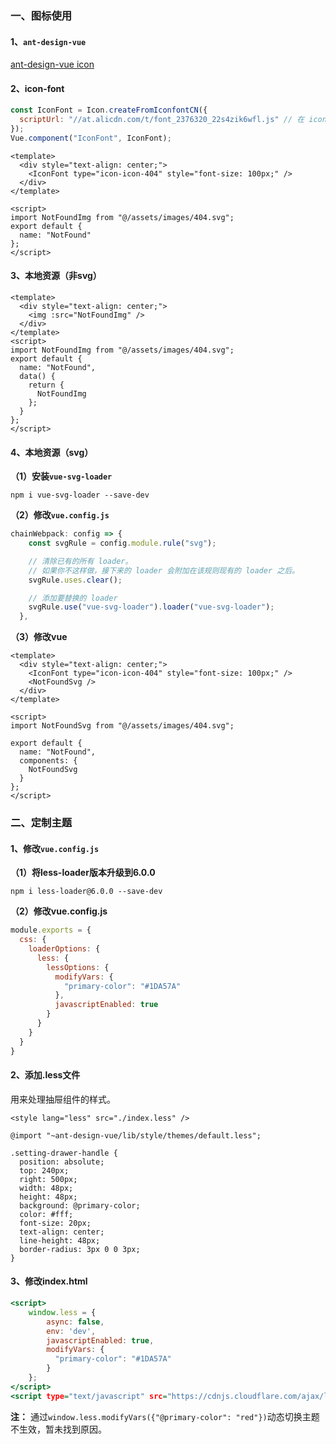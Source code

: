 ### 一、图标使用

#### 1、`ant-design-vue`

[ant-design-vue icon](https://www.antdv.com/components/icon-cn/#components-icon-demo-basic)

#### 2、icon-font

```main.js
const IconFont = Icon.createFromIconfontCN({
  scriptUrl: "//at.alicdn.com/t/font_2376320_22s4zik6wfl.js" // 在 iconfont.cn 上生成
});
Vue.component("IconFont", IconFont);
```

```vue
<template>
  <div style="text-align: center;">
    <IconFont type="icon-icon-404" style="font-size: 100px;" />
  </div>
</template>

<script>
import NotFoundImg from "@/assets/images/404.svg";
export default {
  name: "NotFound"
};
</script>
```

#### 3、本地资源（非svg）

```vue
<template>
  <div style="text-align: center;">
    <img :src="NotFoundImg" />
  </div>
</template>
<script>
import NotFoundImg from "@/assets/images/404.svg";
export default {
  name: "NotFound",
  data() {
    return {
      NotFoundImg
    };
  }
};
</script>
```

#### 4、本地资源（svg）

**（1）安装`vue-svg-loader`**

```
npm i vue-svg-loader --save-dev
```

**（2）修改`vue.config.js`**

```vue.config.js
chainWebpack: config => {
    const svgRule = config.module.rule("svg");

    // 清除已有的所有 loader。
    // 如果你不这样做，接下来的 loader 会附加在该规则现有的 loader 之后。
    svgRule.uses.clear();

    // 添加要替换的 loader
    svgRule.use("vue-svg-loader").loader("vue-svg-loader");
  },
```

**（3）修改vue**

```vue
<template>
  <div style="text-align: center;">
    <IconFont type="icon-icon-404" style="font-size: 100px;" />
    <NotFoundSvg />
  </div>
</template>

<script>
import NotFoundSvg from "@/assets/images/404.svg";

export default {
  name: "NotFound",
  components: {
    NotFoundSvg
  }
};
</script>
```

### 二、定制主题

#### 1、修改`vue.config.js`

**（1）将less-loader版本升级到6.0.0**

```
npm i less-loader@6.0.0 --save-dev
```

**（2）修改vue.config.js**

```vue.config.js
module.exports = {
  css: {
    loaderOptions: {
      less: {
        lessOptions: {
          modifyVars: {
            "primary-color": "#1DA57A"
          },
          javascriptEnabled: true
        }
      }
    }
  }
}
```

#### 2、添加.less文件

用来处理抽屉组件的样式。

```SettingDrawer/index.vue
<style lang="less" src="./index.less" />
```

```SettingDrawer/index.less
@import "~ant-design-vue/lib/style/themes/default.less";

.setting-drawer-handle {
  position: absolute;
  top: 240px;
  right: 500px;
  width: 48px;
  height: 48px;
  background: @primary-color;
  color: #fff;
  font-size: 20px;
  text-align: center;
  line-height: 48px;
  border-radius: 3px 0 0 3px;
}
```

#### 3、修改index.html

```index.html
<script>
    window.less = {
        async: false,
        env: 'dev',
        javascriptEnabled: true,
        modifyVars: {
          "primary-color": "#1DA57A"
        }
    };
</script>
<script type="text/javascript" src="https://cdnjs.cloudflare.com/ajax/libs/less.js/2.7.2/less.min.js"></script>
```

**注：** 通过`window.less.modifyVars({"@primary-color": "red"})`动态切换主题不生效，暂未找到原因。